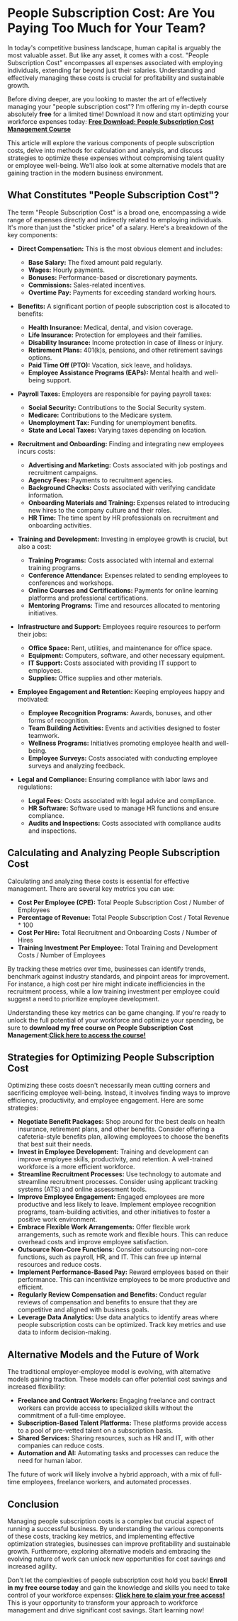 # People Subscription Cost: Are You Paying Too Much for Your Team?

In today's competitive business landscape, human capital is arguably the most valuable asset. But like any asset, it comes with a cost. "People Subscription Cost" encompasses all expenses associated with employing individuals, extending far beyond just their salaries. Understanding and effectively managing these costs is crucial for profitability and sustainable growth.

Before diving deeper, are you looking to master the art of effectively managing your "people subscription cost"? I'm offering my in-depth course absolutely **free** for a limited time! Download it now and start optimizing your workforce expenses today: [**Free Download: People Subscription Cost Management Course**](https://udemywork.com/people-subscription-cost)

This article will explore the various components of people subscription costs, delve into methods for calculation and analysis, and discuss strategies to optimize these expenses without compromising talent quality or employee well-being. We'll also look at some alternative models that are gaining traction in the modern business environment.

## What Constitutes "People Subscription Cost"?

The term "People Subscription Cost" is a broad one, encompassing a wide range of expenses directly and indirectly related to employing individuals. It's more than just the "sticker price" of a salary. Here's a breakdown of the key components:

*   **Direct Compensation:** This is the most obvious element and includes:
    *   **Base Salary:** The fixed amount paid regularly.
    *   **Wages:** Hourly payments.
    *   **Bonuses:** Performance-based or discretionary payments.
    *   **Commissions:** Sales-related incentives.
    *   **Overtime Pay:** Payments for exceeding standard working hours.

*   **Benefits:** A significant portion of people subscription cost is allocated to benefits:
    *   **Health Insurance:** Medical, dental, and vision coverage.
    *   **Life Insurance:** Protection for employees and their families.
    *   **Disability Insurance:** Income protection in case of illness or injury.
    *   **Retirement Plans:** 401(k)s, pensions, and other retirement savings options.
    *   **Paid Time Off (PTO):** Vacation, sick leave, and holidays.
    *   **Employee Assistance Programs (EAPs):** Mental health and well-being support.

*   **Payroll Taxes:** Employers are responsible for paying payroll taxes:
    *   **Social Security:** Contributions to the Social Security system.
    *   **Medicare:** Contributions to the Medicare system.
    *   **Unemployment Tax:** Funding for unemployment benefits.
    *   **State and Local Taxes:** Varying taxes depending on location.

*   **Recruitment and Onboarding:** Finding and integrating new employees incurs costs:
    *   **Advertising and Marketing:** Costs associated with job postings and recruitment campaigns.
    *   **Agency Fees:** Payments to recruitment agencies.
    *   **Background Checks:** Costs associated with verifying candidate information.
    *   **Onboarding Materials and Training:** Expenses related to introducing new hires to the company culture and their roles.
    *   **HR Time:** The time spent by HR professionals on recruitment and onboarding activities.

*   **Training and Development:** Investing in employee growth is crucial, but also a cost:
    *   **Training Programs:** Costs associated with internal and external training programs.
    *   **Conference Attendance:** Expenses related to sending employees to conferences and workshops.
    *   **Online Courses and Certifications:** Payments for online learning platforms and professional certifications.
    *   **Mentoring Programs:** Time and resources allocated to mentoring initiatives.

*   **Infrastructure and Support:** Employees require resources to perform their jobs:
    *   **Office Space:** Rent, utilities, and maintenance for office space.
    *   **Equipment:** Computers, software, and other necessary equipment.
    *   **IT Support:** Costs associated with providing IT support to employees.
    *   **Supplies:** Office supplies and other materials.

*   **Employee Engagement and Retention:** Keeping employees happy and motivated:
    *   **Employee Recognition Programs:** Awards, bonuses, and other forms of recognition.
    *   **Team Building Activities:** Events and activities designed to foster teamwork.
    *   **Wellness Programs:** Initiatives promoting employee health and well-being.
    *   **Employee Surveys:** Costs associated with conducting employee surveys and analyzing feedback.

*   **Legal and Compliance:** Ensuring compliance with labor laws and regulations:
    *   **Legal Fees:** Costs associated with legal advice and compliance.
    *   **HR Software:** Software used to manage HR functions and ensure compliance.
    *   **Audits and Inspections:** Costs associated with compliance audits and inspections.

## Calculating and Analyzing People Subscription Cost

Calculating and analyzing these costs is essential for effective management. There are several key metrics you can use:

*   **Cost Per Employee (CPE):** Total People Subscription Cost / Number of Employees
*   **Percentage of Revenue:** Total People Subscription Cost / Total Revenue \* 100
*   **Cost Per Hire:** Total Recruitment and Onboarding Costs / Number of Hires
*   **Training Investment Per Employee:** Total Training and Development Costs / Number of Employees

By tracking these metrics over time, businesses can identify trends, benchmark against industry standards, and pinpoint areas for improvement. For instance, a high cost per hire might indicate inefficiencies in the recruitment process, while a low training investment per employee could suggest a need to prioritize employee development.

Understanding these key metrics can be game changing. If you're ready to unlock the full potential of your workforce and optimize your spending, be sure to **download my free course on People Subscription Cost Management**:[**Click here to access the course!**](https://udemywork.com/people-subscription-cost)

## Strategies for Optimizing People Subscription Cost

Optimizing these costs doesn't necessarily mean cutting corners and sacrificing employee well-being. Instead, it involves finding ways to improve efficiency, productivity, and employee engagement. Here are some strategies:

*   **Negotiate Benefit Packages:** Shop around for the best deals on health insurance, retirement plans, and other benefits. Consider offering a cafeteria-style benefits plan, allowing employees to choose the benefits that best suit their needs.
*   **Invest in Employee Development:** Training and development can improve employee skills, productivity, and retention. A well-trained workforce is a more efficient workforce.
*   **Streamline Recruitment Processes:** Use technology to automate and streamline recruitment processes. Consider using applicant tracking systems (ATS) and online assessment tools.
*   **Improve Employee Engagement:** Engaged employees are more productive and less likely to leave. Implement employee recognition programs, team-building activities, and other initiatives to foster a positive work environment.
*   **Embrace Flexible Work Arrangements:** Offer flexible work arrangements, such as remote work and flexible hours. This can reduce overhead costs and improve employee satisfaction.
*   **Outsource Non-Core Functions:** Consider outsourcing non-core functions, such as payroll, HR, and IT. This can free up internal resources and reduce costs.
*   **Implement Performance-Based Pay:** Reward employees based on their performance. This can incentivize employees to be more productive and efficient.
*   **Regularly Review Compensation and Benefits:** Conduct regular reviews of compensation and benefits to ensure that they are competitive and aligned with business goals.
*   **Leverage Data Analytics:** Use data analytics to identify areas where people subscription costs can be optimized. Track key metrics and use data to inform decision-making.

## Alternative Models and the Future of Work

The traditional employer-employee model is evolving, with alternative models gaining traction. These models can offer potential cost savings and increased flexibility:

*   **Freelance and Contract Workers:** Engaging freelance and contract workers can provide access to specialized skills without the commitment of a full-time employee.
*   **Subscription-Based Talent Platforms:** These platforms provide access to a pool of pre-vetted talent on a subscription basis.
*   **Shared Services:** Sharing resources, such as HR and IT, with other companies can reduce costs.
*   **Automation and AI:** Automating tasks and processes can reduce the need for human labor.

The future of work will likely involve a hybrid approach, with a mix of full-time employees, freelance workers, and automated processes.

## Conclusion

Managing people subscription costs is a complex but crucial aspect of running a successful business. By understanding the various components of these costs, tracking key metrics, and implementing effective optimization strategies, businesses can improve profitability and sustainable growth. Furthermore, exploring alternative models and embracing the evolving nature of work can unlock new opportunities for cost savings and increased agility.

Don't let the complexities of people subscription cost hold you back! **Enroll in my free course today** and gain the knowledge and skills you need to take control of your workforce expenses: [**Click here to claim your free access!**](https://udemywork.com/people-subscription-cost) This is your opportunity to transform your approach to workforce management and drive significant cost savings. Start learning now!
